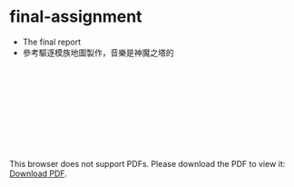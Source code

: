 # final-assignment
- The final report
- 參考驅逐模族地圖製作，音樂是神魔之塔的

<object data="github.com/odinx123/final-assignment/blob/main/%E6%88%91%E7%9A%84%E5%8A%9F%E8%83%BD%E8%AA%AA%E6%98%8E%E6%96%87%E4%BB%B6.pdf" type="application/pdf" width="700px" height="700px">
    <embed src="github.com/odinx123/final-assignment/blob/main/%E6%88%91%E7%9A%84%E5%8A%9F%E8%83%BD%E8%AA%AA%E6%98%8E%E6%96%87%E4%BB%B6.pdf">
        <p>This browser does not support PDFs. Please download the PDF to view it: <a href="github.com/odinx123/final-assignment/blob/main/%E6%88%91%E7%9A%84%E5%8A%9F%E8%83%BD%E8%AA%AA%E6%98%8E%E6%96%87%E4%BB%B6.pdf">Download PDF</a>.</p>
    </embed>
</object>
